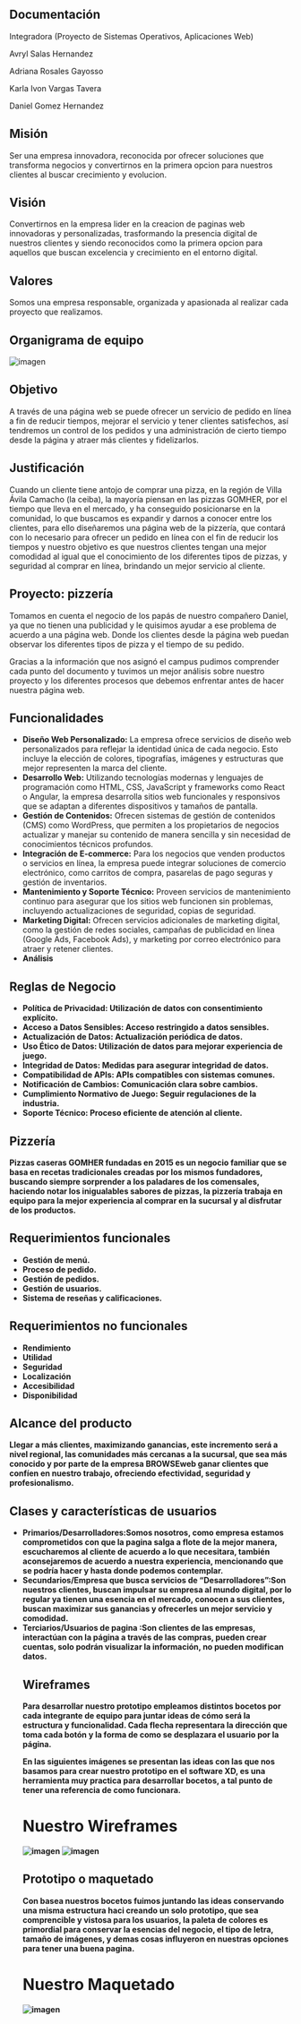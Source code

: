 <h2>Documentación</h2>
            <p>Integradora (Proyecto de Sistemas Operativos, Aplicaciones Web)</p>
            <p>Avryl Salas Hernandez</p><p>Adriana Rosales Gayosso</p><p>Karla Ivon Vargas Tavera</p><p>Daniel Gomez Hernandez</p>


<h2>Misión</h2>
            <p>Ser una empresa innovadora, reconocida por ofrecer soluciones que transforma negocios y convertirnos en la primera opcion para nuestros clientes al buscar crecimiento y evolucion.</p>

<h2>Visión</h2>
            <p>Convertirnos en la empresa lider en la creacion de paginas web innovadoras y personalizadas, trasformando la presencia digital de nuestros clientes y siendo reconocidos como la primera opcion para aquellos que buscan excelencia y crecimiento en el entorno digital.</p>
            
<h2>Valores</h2>
            <p>Somos una empresa responsable, organizada y apasionada al realizar cada proyecto que realizamos.</p>
<h2>Organigrama de equipo</h2>
<img src="https://github.com/KarlaIvon15/Proyecto/blob/main/Diagrama%20de%20Equipo.png" alt="imagen" class="center">
             
<h2>Objetivo</h2>
            <p>A través de una página web se puede ofrecer un servicio de pedido en línea a fin de reducir tiempos, mejorar el servicio y tener clientes satisfechos, así tendremos un control de los pedidos y una administración de cierto tiempo desde la página y atraer más clientes y fidelizarlos.</p>
     
 <h2>Justificación</h2>
            <p>Cuando un cliente tiene antojo de comprar una pizza, en la región de Villa Ávila Camacho (la ceiba), la mayoría piensan en las pizzas GOMHER, por el tiempo que lleva en el mercado, y ha conseguido posicionarse en la comunidad, lo que buscamos es expandir y darnos a conocer entre los clientes, para ello diseñaremos una página web de la pizzería, que contará con lo necesario para ofrecer un pedido en línea con el fin de reducir los tiempos y nuestro objetivo es que nuestros clientes tengan una mejor comodidad al igual que el conocimiento de los diferentes tipos de pizzas, y seguridad al comprar en línea, brindando un mejor servicio al cliente.</p>
        </section>

 <h2>Proyecto: pizzería</h2>
            <p>Tomamos en cuenta el negocio de los papás de nuestro compañero Daniel, ya que no tienen una publicidad y le quisimos ayudar a ese problema de acuerdo a una página web. Donde los clientes desde la página web puedan observar los diferentes tipos de pizza y el tiempo de su pedido.</p>
            <p>Gracias a la información que nos asignó el campus pudimos comprender cada punto del documento y tuvimos un mejor análisis sobre nuestro proyecto y los diferentes procesos que debemos enfrentar antes de hacer nuestra página web.</p>

<h2>Funcionalidades</h2>
            <ul>
                <li><strong>Diseño Web Personalizado:</strong> La empresa ofrece servicios de diseño web personalizados para reflejar la identidad única de cada negocio. Esto incluye la elección de colores, tipografías, imágenes y estructuras que mejor representen la marca del cliente.</li>
                <li><strong>Desarrollo Web:</strong> Utilizando tecnologías modernas y lenguajes de programación como HTML, CSS, JavaScript y frameworks como React o Angular, la empresa desarrolla sitios web funcionales y responsivos que se adaptan a diferentes dispositivos y tamaños de pantalla.</li>
                <li><strong>Gestión de Contenidos:</strong> Ofrecen sistemas de gestión de contenidos (CMS) como WordPress, que permiten a los propietarios de negocios actualizar y manejar su contenido de manera sencilla y sin necesidad de conocimientos técnicos profundos.</li>
                <li><strong>Integración de E-commerce:</strong> Para los negocios que venden productos o servicios en línea, la empresa puede integrar soluciones de comercio electrónico, como carritos de compra, pasarelas de pago seguras y gestión de inventarios.</li>
                <li><strong>Mantenimiento y Soporte Técnico:</strong> Proveen servicios de mantenimiento continuo para asegurar que los sitios web funcionen sin problemas, incluyendo actualizaciones de seguridad, copias de seguridad.</li>
                <li><strong>Marketing Digital:</strong> Ofrecen servicios adicionales de marketing digital, como la gestión de redes sociales, campañas de publicidad en línea (Google Ads, Facebook Ads), y marketing por correo electrónico para atraer y retener clientes.</li>
                <li><strong>Análisis
                </ul>
                            
<h2>Reglas de Negocio</h2>
 <ul>
                <li>Política de Privacidad: Utilización de datos con consentimiento explícito.</li>
                <li>Acceso a Datos Sensibles: Acceso restringido a datos sensibles.</li>
                <li>Actualización de Datos: Actualización periódica de datos.</li>
                <li>Uso Ético de Datos: Utilización de datos para mejorar experiencia de juego.</li>
                <li>Integridad de Datos: Medidas para asegurar integridad de datos.</li>
                <li>Compatibilidad de APIs: APIs compatibles con sistemas comunes.</li>
                <li>Notificación de Cambios: Comunicación clara sobre cambios.</li>
                <li>Cumplimiento Normativo de Juego: Seguir regulaciones de la industria.</li>
                <li>Soporte Técnico: Proceso eficiente de atención al cliente.</li> 
            </ul>
    
 <h2>Pizzería</h2>
  <p>Pizzas caseras GOMHER fundadas en 2015 es un negocio familiar que se basa en recetas tradicionales creadas por los mismos fundadores, buscando siempre sorprender a los paladares de los comensales, haciendo notar los inigualables sabores de pizzas, la pizzería trabaja en equipo para la mejor experiencia al comprar en la sucursal y al disfrutar de los productos.</p>
        
<h2>Requerimientos funcionales</h2>
            <ul>
                <li>Gestión de menú.</li>
                <li>Proceso de pedido.</li>
                <li>Gestión de pedidos.</li>
                <li>Gestión de usuarios.</li>
                <li>Sistema de reseñas y calificaciones.</li>
            </ul>
           <h2>Requerimientos no funcionales</h2>
            <ul>
                <li>Rendimiento</li>
                <li>Utilidad</li>
                <li>Seguridad</li>
                <li>Localización</li>
                <li>Accesibilidad</li>
                <li>Disponibilidad</li>
            </ul>
             
 <h2>Alcance del producto</h2>
            <p>Llegar a más clientes, maximizando ganancias, este incremento será a nivel regional, las comunidades más cercanas a la sucursal, que sea más conocido y por parte de la empresa BROWSEweb ganar clientes que confíen en nuestro trabajo, ofreciendo efectividad, seguridad y profesionalismo.</p>
           
<h2>Clases y características de usuarios</h2>
            <ul>
                <li><strong>Primarios/Desarrolladores:</strong>Somos nosotros, como empresa estamos comprometidos con que la pagina salga a flote de la mejor manera, escucharemos al cliente de acuerdo a lo que necesitara, también aconsejaremos de acuerdo a nuestra experiencia, mencionando que se podría hacer y hasta donde podemos contemplar.</li>
                <li><strong>Secundarios/Empresa que busca servicios de “Desarrolladores”:</strong>Son nuestros clientes, buscan impulsar su empresa al mundo digital, por lo regular ya tienen una esencia en el mercado, conocen a sus clientes, buscan maximizar sus ganancias y ofrecerles un mejor servicio y comodidad.</li>
                <li><strong>Terciarios/Usuarios de pagina :</strong>Son clientes de las empresas, interactúan con la página a través de las compras, pueden crear cuentas, solo podrán visualizar la información, no pueden modifican datos.</li>

<h2>Wireframes</h2>
            <p>Para desarrollar nuestro prototipo empleamos distintos bocetos por cada integrante de equipo para juntar ideas de cómo será la estructura y funcionalidad. Cada flecha representara la dirección que toma cada botón y la forma de como se desplazara el usuario por la página. </p>
            <p>En las siguientes imágenes se presentan las ideas con las que nos basamos para crear nuestro prototipo en el software XD, es una herramienta muy practica para desarrollar bocetos, a tal punto de tener una referencia de como funcionara.</p>
            <h1>Nuestro Wireframes</h1>
            <img src="https://github.com/KarlaIvon15/Proyecto/blob/main/WhatsApp%20Image%202024-07-13%20at%207.23.15%20PM.jpeg" alt="imagen" class="center">
            <img src="wilj.peg.jpeg" alt="imagen" class="center">

 <h2>Prototipo o maquetado</h2>
            <p>Con basea nuestros bocetos fuimos juntando las ideas conservando una misma estructura haci creando un solo prototipo, que sea comprencible y vistosa para los usuarios, la paleta de colores es primordial para conservar la esencias del negocio, el tipo de letra, tamaño de imágenes, y demas cosas influyeron en nuestras opciones para tener una buena pagina. </p>
            <h1>Nuestro Maquetado</h1>
            <img src="https://github.com/KarlaIvon15/Proyecto/blob/main/WhatsApp%20Image%202024-07-13%20at%207.23.32%20PM.jpeg" alt="imagen" class="center">
            
            
            
   

    

            
